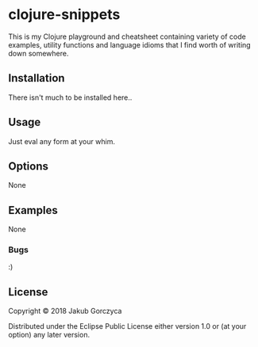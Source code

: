 # clojure-snippets

This is my Clojure playground and cheatsheet containing variety of code
examples, utility functions and language idioms that I find worth of writing
down somewhere.

## Installation

There isn't much to be installed here..

## Usage

Just eval any form at your whim.

## Options

None

## Examples

None

### Bugs

:)

## License

Copyright © 2018 Jakub Gorczyca

Distributed under the Eclipse Public License either version 1.0 or (at
your option) any later version.
